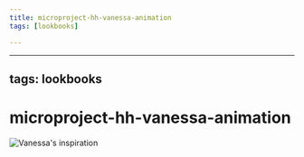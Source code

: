 ```yaml
---
title: microproject-hh-vanessa-animation
tags: [lookbooks]

---
```


---
tags: lookbooks
---

# microproject-hh-vanessa-animation

![Vanessa's inspiration](https://files.slack.com/files-pri/T0HTW3H0V-F032601ABL7/image__13_.png?pub_secret=17d930a866)


